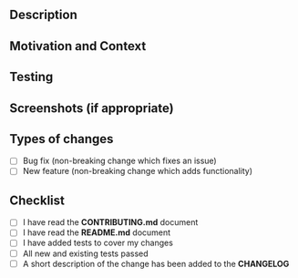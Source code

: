 <!--- Provide a general summary of your changes in the Title above -->

## Description
<!--- Describe your changes in detail -->

## Motivation and Context
<!--- Why is this change required? What problem does it solve? -->
<!--- If it fixes an open issue, please link to the issue here -->

## Testing
<!--- Please describe in detail how you tested your changes -->
<!--- Include details of your testing environment, and the tests you ran to -->
<!--- see how your change affects other areas of the code, etc. -->

## Screenshots (if appropriate)

## Types of changes
<!--- What types of changes does your code introduce? Put an `x` in all the boxes that apply: -->
- [ ] Bug fix (non-breaking change which fixes an issue)
- [ ] New feature (non-breaking change which adds functionality)

## Checklist
<!--- Go over all the following points, and put an `x` in all the boxes that apply -->
<!--- If you're unsure about any of these, don't hesitate to ask. We're here to help! -->
- [ ] I have read the **CONTRIBUTING.md** document
- [ ] I have read the **README.md** document
- [ ] I have added tests to cover my changes
- [ ] All new and existing tests passed
- [ ] A short description of the change has been added to the **CHANGELOG**